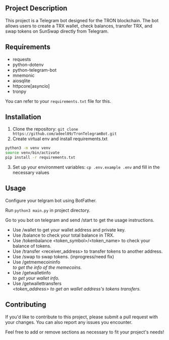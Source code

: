 ## Project Description

 This project is a Telegram bot designed for the TRON blockchain. The bot allows users to create a TRX wallet, check balances, transfer TRX, and swap tokens on SunSwap directly from Telegram.

## Requirements


* requests
* python-dotenv
* python-telegram-bot
* mnemonic
* aiosqlite
* httpcore[asyncio]
* tronpy

You can refer to your `requirements.txt` file for this.

## Installation

1. Clone the repository: `git clone https://github.com/adeel09/TronTelegramBot.git`
2. Create virtual env and install requirements.txt

```bash
python3 -m venv venv
source venv/bin/activate
pip install -r requirements.txt
```

3. Set up your environment variables: `cp .env.example .env` and fill in the necessary values

## Usage

Configure your telgram bot using BotFather.

Run `python3 main.py`  in project directory.

Go to you bot on telegram and send /start to get the usage instructions.
- Use /wallet to get your wallet address and private key.
- Use /balance to check your total balance in TRX.
- Use /tokenbalance <token_symbol>/<token_name> to check your balance of tokens.
- Use /transfer <receiver_address> <amount> to transfer tokens to another address.
- Use /swap <currency1> <currency2> <amount> to swap tokens. (inprogress/need fix)
- Use /getmemecoininfo <address> to get the info of the memecoins.
- Use /getwalletinfo <address> to get your wallet info.
- Use /getwallettransfers <address> <token_address> to get an wallet address's tokens transfers.

## Contributing

If you'd like to contribute to this project, please submit a pull request with your changes. You can also report any issues you encounter.

Feel free to add or remove sections as necessary to fit your project's needs!